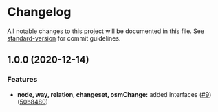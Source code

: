 # Changelog

All notable changes to this project will be documented in this file. See [standard-version](https://github.com/conventional-changelog/standard-version) for commit guidelines.

## 1.0.0 (2020-12-14)


### Features

* **node, way, relation, changeset, osmChange:** added interfaces ([#9](https://github.com/MapColonies/node-osm-elements/issues/9)) ([50b8480](https://github.com/MapColonies/node-osm-elements/commit/50b8480d8848c30ccedafcca7a2b018378a83211))
